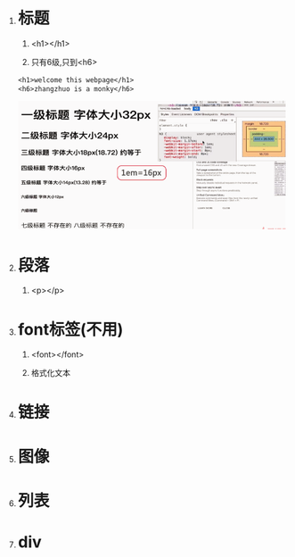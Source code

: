 1. # 标题

   1. &lt;h1&gt;&lt;/h1&gt;

   2. 只有6级,只到&lt;h6&gt;

   ```
   <h1>welcome this webpage</h1>
   <h6>zhangzhuo is a monky</h6>
   ```

   ![](/assets/6级标题2.PNG)

2. # 段落

   1. &lt;p&gt;&lt;/p&gt;
3. # font标签\(不用\)

   1. &lt;font&gt;&lt;/font&gt;

   2. 格式化文本

1. # 链接
2. # 图像
3. # 列表
4. # div



